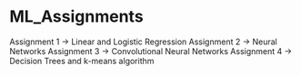 # ML_Assignments

Assignment 1 -> Linear and Logistic Regression
Assignment 2 -> Neural Networks
Assignment 3 -> Convolutional Neural Networks
Assignment 4 -> Decision Trees and k-means algorithm

